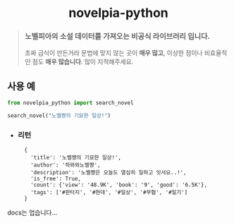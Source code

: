 <div align="center">
    <h1>novelpia-python</h1>
</div>

> ### 노벨피아의 소설 데이터를 가져오는 비공식 라이브러리 입니다.
>초짜 급식이 만든거라 문법에 맞지 않는 곳이 **매우 많고**, 이상한 점이나 비효율적인 점도 **매우 많습니다**. 많이 지적해주세요.

사용 예
------
```py
from novelpia_python import search_novel

search_novel("노벨쨩의 기묘한 일상!")
```

* ### 리턴
  ```
    {
      'title': '노벨쨩의 기묘한 일상!',
      'author': '하와와노벨쨩', 
      'description': '노벨쨩은 오늘도 열심히 일하고 잇서요..!', 
      'is_free': True,
      'count': {'view': '48.9K', 'book': '9', 'good': '6.5K'},
      'tags': ['#판타지', '#현대', '#일상', '#무협', '#일기']
    }
  ```  

docs는 업습니다...

